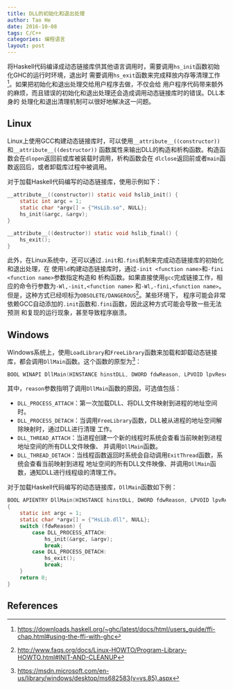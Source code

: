 ```yaml
---
title: DLL的初始化和退出处理
author: Tao He
date: 2016-10-08
tags: C/C++
categories: 编程语言
layout: post
---
```


将Haskell代码编译成动态链接库供其他语言调用时，需要调用`hs_init`函数初始化GHC的运行时环境，退出时
需要调用`hs_exit`函数来完成释放内存等清理工作[^1]。如果把初始化和退出处理交给用户程序去做，不仅会给
用户程序代码带来额外的麻烦，而且错误的初始化和退出处理还会造成调用动态链接库时的错误。DLL本身的
处理化和退出清理机制可以很好地解决这一问题。

<!--more-->

Linux
-----

Linux上使用GCC构建动态链接库时，可以使用`__attribute__((constructor))`和`__attribute__((destructor))`
函数属性来输出DLL的构造和析构函数。构造函数会在`dlopen`返回前或库被装载时调用，析构函数会在
`dlclose`返回前或者`main`函数返回后，或者卸载库过程中被调用。

对于加载Haskell代码编写的动态链接库，使用示例如下：

~~~c
__attribute__((constructor)) static void hslib_init() {
    static int argc = 1;
    static char *argv[] = {"HsLib.so", NULL};
    hs_init(&argc, &argv);
}

__attribute__((destructor)) static void hslib_final() {
    hs_exit();
}
~~~

此外，在Linux系统中，还可以通过`.init`和`.fini`机制来完成动态链接库的初始化和退出处理，在
使用`ld`构建动态链接库时，通过`-init <function name>`和`-fini <function name>`参数指定构造和
析构函数。如果直接使用`gcc`完成链接工作，相应的命令行参数为`-Wl,-init,<function name>`
和`-Wl,-fini,<function name>`。但是，这种方式已经呗标为`OBSOLETE/DANGEROUS`[^2]。某些环境下，
程序可能会非常依赖GCC自动添加的`.init`函数和`.fini`函数，因此这种方式可能会导致一些无法预测
和复现的运行现象，甚至导致程序崩溃。

Windows
-------

Windows系统上，使用`LoadLibrary`和`FreeLibrary`函数来加载和卸载动态链接库，都会调用`DllMain`函数。这个函数的原型为[^3]：

~~~c
BOOL WINAPI DllMain(HINSTANCE hinstDLL, DWORD fdwReason, LPVOID lpvReserved);
~~~

其中，`reason`参数指明了调用`DllMain`函数的原因，可选值包括：

+ `DLL_PROCESS_ATTACH`：第一次加载DLL、将DLL文件映射到进程的地址空间时。
+ `DLL_PROCESS_DETACH`：当调用`FreeLibrary`函数，DLL被从进程的地址空间解除映射时，通过DLL进行清理
工作。
+ `DLL_THREAD_ATTACH`：当进程创建一个新的线程时系统会查看当前映射到进程地址空间的所有DLL文件映像、
并调用`DllMain`函数。
+ `DLL_THREAD_DETACH`：当线程函数返回时系统会自动调用`ExitThread`函数，系统会查看当前映射到进程
地址空间的所有DLL文件映像、并调用`DllMain`函数，通知DLL进行线程级的清理工作。

对于加载Haskell代码编写的动态链接库，`DllMain`函数如下例：

~~~c
BOOL APIENTRY DllMain(HINSTANCE hinstDLL, DWORD fdwReason, LPVOID lpvReserved)
{
    static int argc = 1;
    static char *argv[] = {"HsLib.dll", NULL};
    switch (fdwReason) {
        case DLL_PROCESS_ATTACH:
            hs_init(&argc, &argv);
            break;
        case DLL_PROCESS_DETACH:
            hs_exit();
            break;
    }
    return 0;
}
~~~

References
----------

[^1]: https://downloads.haskell.org/~ghc/latest/docs/html/users_guide/ffi-chap.html#using-the-ffi-with-ghc
[^2]: http://www.faqs.org/docs/Linux-HOWTO/Program-Library-HOWTO.html#INIT-AND-CLEANUP
[^3]: https://msdn.microsoft.com/en-us/library/windows/desktop/ms682583(v=vs.85).aspx


